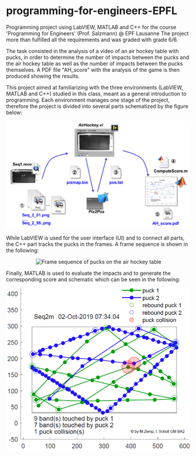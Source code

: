 # programming-for-engineers-EPFL
Programming project using LabVIEW, MATLAB and C++ for the course 'Programming for Engineers' (Prof. Salzmann) @ EPF Lausanne
The project more than fulfilled all the requirements and was graded with grade 6/6.

The task consisted in the analysis of a video of an air hockey table with pucks, in order to determine the number of impacts between the pucks and the air hockey table as well as the number of impacts between the pucks themselves. A PDF file "AH_score" with the analysis of the game is then produced showing the results.

This project aimed at familiarizing with the three environments (LabVIEW, MATLAB and C++) studied in this class, meant as a general introduction to programming. Each environment manages one stage of the project, therefore the project is divided into several parts schematized by the figure below:

<p align="center">
  <img src=https://github.com/ischollETH/programming-for-engineers-EPFL/blob/main/images/Setup.PNG width="750" title="Setup of the project">
</p>

While LabVIEW is used for the user interface (UI) and to connect all parts, the C++ part tracks the pucks in the frames. A frame sequence is shown in the following:

<p align="center">
  <img src=https://github.com/ischollETH/programming-for-engineers-EPFL/blob/main/images/Seq2m.gif width="750" title="Frame sequence of pucks on the air hockey table">
</p>

Finally, MATLAB is used to evaluate the impacts and to generate the corresponding score and schematic which can be seen in the following:

<p align="center">
  <img src=https://github.com/ischollETH/programming-for-engineers-EPFL/blob/main/images/Seq2m_Result.PNG width="750" title="Resulting graph with puck movements and impacts">
</p>
